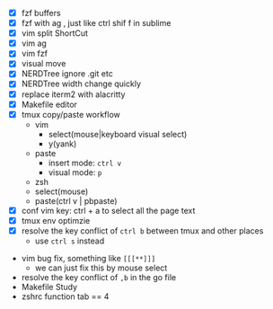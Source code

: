 - [x] fzf buffers
- [x] fzf with ag , just like ctrl shif f in sublime
- [x] vim split ShortCut
- [x] vim ag
- [x] vim fzf
- [x] visual move
- [x] NERDTree ignore .git etc
- [x] NERDTree width change quickly
- [x] replace iterm2 with alacritty
- [x] Makefile editor
- [x] tmux copy/paste workflow
  - vim
    - select(mouse|keyboard visual select)
    - y(yank)
  - paste
    - insert mode: `ctrl v`
    - visual mode: `p`
  - zsh
  - select(mouse)
  - paste(ctrl v | pbpaste)
- [x] conf vim key: ctrl + a  to select all the page text
- [x] tmux env optimzie
- [x] resolve the key conflict of `ctrl b` between tmux and other places
  - use `ctrl s` instead
- vim bug fix, something like `[[[**]]]`
  - we can just fix this by mouse select
- resolve the key conflict of `,b` in the go file
- Makefile Study
- zshrc function tab == 4
